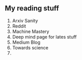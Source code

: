 ## My reading stuff
1. Arxiv Sanity
2. Reddit
3. Machine Mastery
4. Deep mind page for lates stuff
5. Medium Blog
6. Towards science 
7. 

